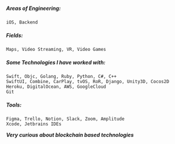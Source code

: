##### Areas of Engineering:
```
iOS, Backend
```

##### Fields:
```
Maps, Video Streaming, VR, Video Games
```

##### Some Technologies I have worked with:
```
Swift, Objc, Golang, Ruby, Python, C#, C++
SwiftUI, Combine, CarPlay, tvOS, RoR, Django, Unity3D, Cocos2D
Heroku, DigitalOcean, AWS, GoogleCloud
Git
```

##### Tools:
```
Figma, Trello, Notion, Slack, Zoom, Amplitude
Xcode, Jetbrains IDEs
``` 


**_Very curious about blockchain based technologies_**
